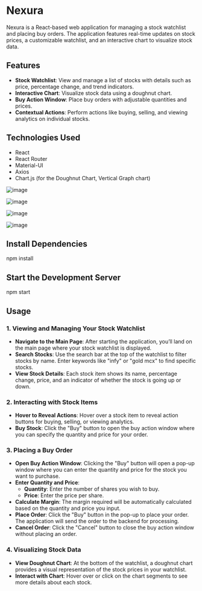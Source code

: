 # Nexura

Nexura is a React-based web application for managing a stock watchlist and placing buy orders. The application features real-time updates on stock prices, a customizable watchlist, and an interactive chart to visualize stock data.

## Features

- **Stock Watchlist**: View and manage a list of stocks with details such as price, percentage change, and trend indicators.
- **Interactive Chart**: Visualize stock data using a doughnut chart.
- **Buy Action Window**: Place buy orders with adjustable quantities and prices.
- **Contextual Actions**: Perform actions like buying, selling, and viewing analytics on individual stocks.

## Technologies Used

- React
- React Router
- Material-UI
- Axios
- Chart.js (for the Doughnut Chart, Vertical Graph chart)

![image](https://github.com/user-attachments/assets/1c1a9224-904e-4f39-a2df-1d76d873b3f1)

![image](https://github.com/user-attachments/assets/578b1431-4cef-4dcd-9a5a-e1b42cd352ae)

![image](https://github.com/user-attachments/assets/cf9a8f48-e2ee-4a14-b211-c5b9653cb416)

![image](https://github.com/user-attachments/assets/b31db4e9-682f-43f6-9123-f60a9b4e225a)

## Install Dependencies

npm install

## Start the Development Server

npm start

## Usage

### 1. **Viewing and Managing Your Stock Watchlist**

- **Navigate to the Main Page**: After starting the application, you’ll land on the main page where your stock watchlist is displayed.
- **Search Stocks**: Use the search bar at the top of the watchlist to filter stocks by name. Enter keywords like "infy" or "gold mcx" to find specific stocks.
- **View Stock Details**: Each stock item shows its name, percentage change, price, and an indicator of whether the stock is going up or down.

### 2. **Interacting with Stock Items**

- **Hover to Reveal Actions**: Hover over a stock item to reveal action buttons for buying, selling, or viewing analytics.
- **Buy Stock**: Click the "Buy" button to open the buy action window where you can specify the quantity and price for your order.

### 3. **Placing a Buy Order**

- **Open Buy Action Window**: Clicking the "Buy" button will open a pop-up window where you can enter the quantity and price for the stock you want to purchase.
- **Enter Quantity and Price**:
  - **Quantity**: Enter the number of shares you wish to buy.
  - **Price**: Enter the price per share.
- **Calculate Margin**: The margin required will be automatically calculated based on the quantity and price you input.
- **Place Order**: Click the "Buy" button in the pop-up to place your order. The application will send the order to the backend for processing.
- **Cancel Order**: Click the "Cancel" button to close the buy action window without placing an order.

### 4. **Visualizing Stock Data**

- **View Doughnut Chart**: At the bottom of the watchlist, a doughnut chart provides a visual representation of the stock prices in your watchlist.
- **Interact with Chart**: Hover over or click on the chart segments to see more details about each stock.
